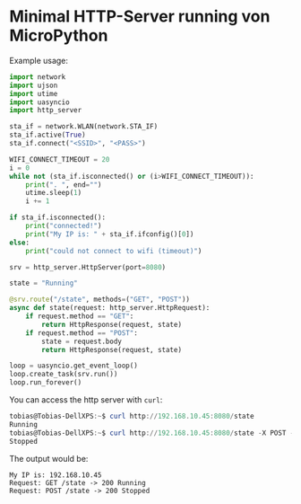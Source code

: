 Minimal HTTP-Server running von MicroPython
===========================================

Example usage:

```python
import network
import ujson
import utime
import uasyncio
import http_server

sta_if = network.WLAN(network.STA_IF)
sta_if.active(True)
sta_if.connect("<SSID>", "<PASS>")

WIFI_CONNECT_TIMEOUT = 20
i = 0
while not (sta_if.isconnected() or (i>WIFI_CONNECT_TIMEOUT)):
    print(". ", end="")
    utime.sleep(1)
    i += 1

if sta_if.isconnected():
    print("connected!")
    print("My IP is: " + sta_if.ifconfig()[0])
else:
    print("could not connect to wifi (timeout)")

srv = http_server.HttpServer(port=8080)

state = "Running"

@srv.route("/state", methods=("GET", "POST"))
async def state(request: http_server.HttpRequest):
    if request.method == "GET":
        return HttpResponse(request, state)
    if request.method == "POST":
        state = request.body
        return HttpResponse(request, state)

loop = uasyncio.get_event_loop()
loop.create_task(srv.run())
loop.run_forever()
```

You can access the http server with `curl`:

```powershell
tobias@Tobias-DellXPS:~$ curl http://192.168.10.45:8080/state
Running
tobias@Tobias-DellXPS:~$ curl http://192.168.10.45:8080/state -X POST -d Stopped -H "Content-Type: text/html"
Stopped
```

The output would be:

```
My IP is: 192.168.10.45
Request: GET /state -> 200 Running
Request: POST /state -> 200 Stopped
```

